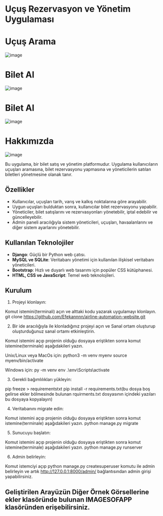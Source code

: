 # Uçuş Rezervasyon ve Yönetim Uygulaması
# Uçuş Arama
![image](https://github.com/Efekannnn/airline-automation-website/assets/139994163/5ce12d4d-9ded-46ae-886b-09d09a403eb8)
# Bilet Al
![image](https://github.com/Efekannnn/airline-automation-website/assets/139994163/13b1dfd6-f5d9-474b-a488-2155a14c4efc)
# Bilet Al
![image](https://github.com/Efekannnn/airline-automation-website/assets/139994163/225a0f34-2e05-4b93-944c-2464090af32d)
# Hakkımızda
![image](https://github.com/Efekannnn/airline-automation-website/assets/139994163/4d1dd363-31db-417c-9cd9-b9c390bd3c5e)

Bu uygulama, bir bilet satış ve yönetim platformudur. Uygulama kullanıcıların uçuşları aramasına, bilet rezervasyonu yapmasına ve yöneticilerin satılan biletleri yönetmesine olanak tanır.

## Özellikler

- Kullanıcılar, uçuşları tarih, varış ve kalkış noktalarına göre arayabilir.
- Uygun uçuşları bulduktan sonra, kullanıcılar bilet rezervasyonu yapabilir.
- Yöneticiler, bilet satışlarını ve rezervasyonları yönetebilir, iptal edebilir ve güncelleyebilir.
- Admin paneli aracılığıyla sistem yöneticileri, uçuşları, havaalanlarını ve diğer sistem ayarlarını yönetebilir.

## Kullanılan Teknolojiler

- **Django**: Güçlü bir Python web çatısı.
- **MySQL ve SQLite**: Veritabanı yönetimi için kullanılan ilişkisel veritabanı yöneticileri.
- **Bootstrap**: Hızlı ve duyarlı web tasarımı için popüler CSS kütüphanesi.
- **HTML, CSS ve JavaScript**: Temel web teknolojileri.

## Kurulum

1. Projeyi klonlayın:

Komut istemini(terminali) açın ve alttaki kodu yazarak uygulamayı klonlayın. 
git clone https://github.com/Efekannnn/airline-automation-website.git

2. Bir ide aracılığıyla ile klonladığınız projeyi açın ve Sanal ortam oluşturup oluşturduğunuz sanal ortamı etkinleştirin.

Komut istemini açıp projenin olduğu dosyaya eriştikten sonra komut istemine(terminale) aşağıdakileri yazın.

Unix/Linux veya MacOs için:
python3 -m venv myenv
source myenv/bin/activate

Windows için: 
py -m venv env
.\env\Scripts\activate

3. Gerekli bağımlılıkları yükleyin:
   
pip freeze > requirementstxt
pip install -r requirements.txt(bu dosya boş gelirse ekler bölmesinde bulunan rquirments.txt dosyasının içindeki yazıları bu dosyaya kopyalayın)

4. Veritabanını migrate edin:
   
Komut istemini açıp projenin olduğu dosyaya eriştikten sonra komut istemine(terminale) aşağıdakileri yazın.
python manage.py migrate

5. Sunucuyu başlatın:
   
Komut istemini açıp projenin olduğu dosyaya eriştikten sonra komut istemine(terminale) aşağıdakileri yazın.
python manage.py runserver

6. Admin belirleyin:

Komut istemciyi açıp python manage.py createsuperuser komutu ile admin belirleyin ve artık http://127.0.0.1:8000/admin/ bağlantısından admin girişi yapabilirsiniz.

## Geliştirilen Arayüzün Diğer Örnek Görsellerine ekler klasöründe bulunan **IMAGESOFAPP** klasöründen erişebilirsiniz.  



